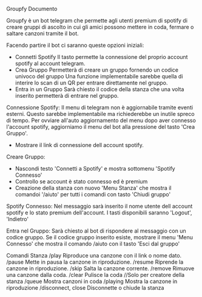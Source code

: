 Groupfy Documento

Groupfy è un bot telegram che permette agli utenti premium di spotify di creare gruppi di ascolto
in cui gli amici possono mettere in coda, fermare o saltare canzoni tramite il bot.

Facendo partire il bot ci saranno queste opzioni iniziali:

- Connetti Spotify
Il tasto permette la connessione del proprio account spotify al account telegram.
- Crea Gruppo
Permetterà di creare un gruppo fornendo un codice univoco del gruppo
Una funzione implementabile sarebbe quella di interire lo scan di un QR per entrare direttamente nel gruppo.
- Entra in un Gruppo
Sarà chiesto il codice della stanza che una volta inserito permetterà di entrare nel gruppo.


Connessione Spotify:
Il menu di telegram non è aggiornabile tramite eventi esterni. Questo sarebbe implementabile ma richiederebbe
un inutile spreco di tempo. Per ovviare all'auto aggiornamento del menu dopo aver connesso l'account spotify,
aggiorniamo il menu del bot alla pressione del tasto 'Crea Gruppo'.
- Mostrare il link di connessione dell account spotify.


Creare Gruppo:
- Nascondi testo 'Connetti a Spotify' e mostra sottomenu 'Spotify Connesso'
- Controllo se account è stato connesso ed è premium
- Creazione della stanza con nuovo 'Menu Stanza' che mostra il comandoi '/aiuto' per tutti i comandi con tasto 'Chiudi gruppo'


Spotify Connesso:
Nel messaggio sarà inserito il nome utente dell account spotify e lo stato premium dell'account.
I tasti disponibili saranno 'Logout', 'Indietro'

Entra nel Gruppo:
Sarà chiesto al bot di rispondere al messaggio con un codice gruppo.
Se il codice gruppo inserito esiste, mostrare il menu 'Menu Connesso' che mostra il comando /aiuto con il tasto 'Esci dal gruppo'

Comandi Stanza
/play                   Riproduce una canzone con il link o nome dato.
/pause                  Mette in pausa la canzone in riproduzione.
/resume                 Riprende la canzone in riproduzione.
/skip                   Salta la canzone corrente.
/remove                 Rimuove una canzone dalla coda.
/clear                  Pulisce la coda //Solo per creatore della stanza
/queue                  Mostra canzoni in coda
/playing                Mostra la canzone in riproduzione
/disconnect, close      Disconnette o chiude la stanza






